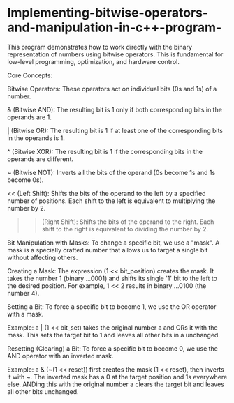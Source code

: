 # Implementing-bitwise-operators-and-manipulation-in-c++-program-

This program demonstrates how to work directly with the binary representation of numbers using bitwise operators. This is fundamental for low-level programming, optimization, and hardware control.

Core Concepts:

Bitwise Operators: These operators act on individual bits (0s and 1s) of a number.

& (Bitwise AND): The resulting bit is 1 only if both corresponding bits in the operands are 1.

| (Bitwise OR): The resulting bit is 1 if at least one of the corresponding bits in the operands is 1.

^ (Bitwise XOR): The resulting bit is 1 if the corresponding bits in the operands are different.

~ (Bitwise NOT): Inverts all the bits of the operand (0s become 1s and 1s become 0s).

<< (Left Shift): Shifts the bits of the operand to the left by a specified number of positions. Each shift to the left is equivalent to multiplying the number by 2.

>> (Right Shift): Shifts the bits of the operand to the right. Each shift to the right is equivalent to dividing the number by 2.

Bit Manipulation with Masks: To change a specific bit, we use a "mask". A mask is a specially crafted number that allows us to target a single bit without affecting others.

Creating a Mask: The expression (1 << bit_position) creates the mask. It takes the number 1 (binary ...0001) and shifts its single '1' bit to the left to the desired position. For example, 1 << 2 results in binary ...0100 (the number 4).

Setting a Bit: To force a specific bit to become 1, we use the OR operator with a mask.

Example: a | (1 << bit_set) takes the original number a and ORs it with the mask. This sets the target bit to 1 and leaves all other bits in a unchanged.

Resetting (Clearing) a Bit: To force a specific bit to become 0, we use the AND operator with an inverted mask.

Example: a & (~(1 << reset)) first creates the mask (1 << reset), then inverts it with ~. The inverted mask has a 0 at the target position and 1s everywhere else. ANDing this with the original number a clears the target bit and leaves all other bits unchanged.
